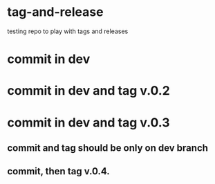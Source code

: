 # tag-and-release
testing repo to play with tags and releases
# commit in dev
# commit in dev and tag v.0.2
# commit in dev and tag v.0.3
## commit and tag should be only on dev branch
## commit, then tag v.0.4.
